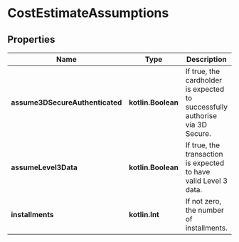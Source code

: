 
# CostEstimateAssumptions

## Properties
Name | Type | Description | Notes
------------ | ------------- | ------------- | -------------
**assume3DSecureAuthenticated** | **kotlin.Boolean** | If true, the cardholder is expected to successfully authorise via 3D Secure. |  [optional]
**assumeLevel3Data** | **kotlin.Boolean** | If true, the transaction is expected to have valid Level 3 data. |  [optional]
**installments** | **kotlin.Int** | If not zero, the number of installments. |  [optional]



